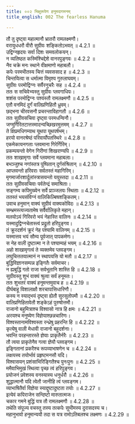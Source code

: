 ```yaml
---
title: ००२ भिक्षुरूपेण हनुमदागमनम्
title_english: 002 The fearless Hanuma

---
```



  
तौ तु दृष्ट्वा महात्मानौ भ्रातरौ रामलक्ष्मणौ।  
वरायुधधरौ वीरौ सुग्रीवः शङ्कितोऽभवत् ॥ 4.2.1 ॥   
उद्विग्नहृदयः सर्वा दिशः समवलोकयन्।  
न व्यतिष्ठत कस्मिंश्चिद्देशे वानरपुङ्गवः ॥ 4.2.2 ॥   
नैव चक्रे मनः स्थाने वीक्षमाणो महाबलौ।  
कपेः परमभीतस्य चित्तं व्यवससाद ह ॥ 4.2.3 ॥   
चिन्तयित्वा स धर्मात्मा विमृश्य गुरुलाघवम्।  
सुग्रीवः परमोद्विग्नः सर्वैरनुचरैः सह ॥ 4.2.4 ॥   
ततः स सचिवेभ्यस्तु सुग्रीवः प्लवगाधिपः।  
शशंस परमोद्विग्नः पश्यंस्तौ रामलक्ष्मणौ ॥ 4.2.5 ॥   
एतौ वनमिदं दुर्गं वालिप्रणिहितौ ध्रुवम्।  
छद्भना चीरवसनौ प्रचरन्ताविहागतौ ॥ 4.2.6 ॥   
ततः सुग्रीवसचिवा दृष्ट्वा परमधन्विनौ।  
जग्मुर्गिरितटात्तस्मादन्यच्छिखरमुत्तमम् ॥ 4.2.7 ॥   
ते क्षिप्रमधिगम्याथ यूथपा यूथपर्षभम्।  
हरयो वानरश्रेष्ठं परिवार्योपतस्थिरे ॥ 4.2.8 ॥   
एकमेकायनगताः प्लवमाना गिरेर्गिरिम्।  
प्रकम्पयन्तो वेगेन गिरीणां शिखराण्यपि ॥ 4.2.9 ॥   
ततः शाखामृगाः सर्वे प्लवमाना महाबलाः।  
बभञ्जुश्च नगांस्तत्र पुष्पितान् दुर्गसंश्रितान् ॥ 4.2.10 ॥   
आप्लवन्तो हरिवराः सर्वतस्तं महागिरिम्।  
मृगमार्जारशार्दूलांस्त्रासयन्तो ययुस्तदा ॥ 4.2.11 ॥   
ततः सुग्रीवसचिवाः पर्वतेन्द्रं समाश्रिताः।  
सङ्गम्य कपिमुख्येन सर्वे प्राञ्जलयः स्थिताः ॥ 4.2.12 ॥   
ततस्तं भयसंविग्नं वालिकिल्बिषशङ्कितम्।  
उवाच हनुमान् वाक्यं सुग्रीवं वाक्यकोविदः ॥ 4.2.13 ॥   
सम्भ्रमस्त्यज्यतामेष सर्वैर्वालिकृते महान्।  
मलयोऽयं गिरिवरो भयं नेहास्ति वालिनः ॥ 4.2.14 ॥   
यस्मादुद्विग्नचेतास्त्वं प्रद्रुतो हरिपुङ्गव।  
तं क्रूरदर्शनं क्रूरं नेह पश्यामि वालिनम् ॥ 4.2.15 ॥   
यस्मात्तव भयं सौम्य पूर्वजात् पापकर्मणः।  
स नेह वाली दुष्टात्मा न ते पश्याम्यहं भयम् ॥ 4.2.16 ॥   
अहो शाखामृगत्वं ते व्यक्तमेव प्लवङ्गम।  
लघुचित्ततयात्मानं न स्थापयसि यो मतौ ॥ 4.2.17 ॥   
बुद्धिविज्ञानसम्पन्न इङ्गितैः सर्वमाचर।  
न ह्यबुद्धिं गतो राजा सर्वभूतानि शास्ति हि ॥ 4.2.18 ॥   
सुग्रीवस्तु शुभं वाक्यं श्रुत्वा सर्वं हनूमतः।  
ततः शुभतरं वाक्यं हनूमन्तमुवाच ह ॥ 4.2.19 ॥   
दीर्घबाहू विशालाक्षौ शरचापासिधारिणौ।  
कस्य न स्याद्भयं दृष्ट्वा ह्येतौ सुरसुतोपमौ ॥ 4.2.20 ॥   
वालिप्रणिहितावेतौ शङ्केऽहं पुरुषोत्तमौ।  
राजानो बहुमित्राश्च विश्वासो नात्र हि क्षमः ॥ 4.2.21 ॥   
अरयश्च मनुष्येण विज्ञेयाश्छन्नचारिणः।  
विश्वस्तानामविश्वस्ता रन्ध्रेषु प्रहरन्ति हि ॥ 4.2.22 ॥   
कृत्येषु वाली मेधावी राजानो बहुदर्शनाः।  
भवन्ति परहन्तारस्ते ज्ञेयाः प्राकृतैर्नरैः ॥ 4.2.23 ॥   
तौ त्वया प्राकृतेनैव गत्वा ज्ञेयौ प्लवङ्गम।  
इङ्गितानां प्रकरैश्च रूपव्याभाषणेन च ॥ 4.2.24 ॥   
लक्षयस्व तयोर्भावं प्रहृष्टमनसौ यदि।  
विश्वासयन् प्रशंसाभिरिङ्गितैश्च पुनःपुनः ॥ 4.2.25 ॥   
ममैवाभिमुखं स्थित्वा पृच्छ त्वं हरिपुङ्गव।  
प्रयोजनं प्रवेशस्य वनस्यास्य धनुर्धरौ ॥ 4.2.26 ॥   
शुद्धात्मानौ यदि त्वेतौ जानीहि त्वं प्लवङ्गम।  
व्याभाषितैर्वा विज्ञेया स्याद्दुष्टादुष्टता तयोः ॥ 4.2.27 ॥   
इत्येवं कपिराजेन सन्दिष्टो मारुतात्मजः।  
चकार गमने बुद्धिं यत्र तौ रामलक्ष्मणौ ॥ 4.2.28 ॥   
तथेति संपूज्य वचस्तु तस्य तत्कपेः सुभीमस्य दुरासदस्य च।  
महानुभावो हनुमान्ययौ तदा स यत्र रामोऽतिबलश्च लक्ष्मणः ॥ 4.2.29 ॥   